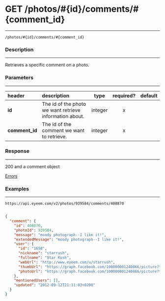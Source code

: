 # GET /photos/#{id}/comments/#{comment_id}   
***
`/photos/#{id}/comments/#{comment_id} `

### Description
***
Retrieves a specific comment on a photo.

### Parameters
***

|header| description| type |required? |default|
|:---------|:--------------|:----------:|:------------:|:------------:|
|**id**|The id of the photo we want retrieve information about.|integer|x||
|**comment_id**|The id of the comment we want to retrieve.|integer|x||


### Response
***


200 and a comment object

[Errors](../../resources/errors.md#files)
### Examples
***

`https://api.eyeem.com/v2/photos/939584/comments/408870`

```json

{
  "comment": {
    "id": 408870,
    "photoId": 939584,
    "message": "moody photograph--I like it!",
    "extendedMessage": "moody photograph--I like it!",
    "user": {
      "id": "1658",
      "nickname": "starrush",
      "fullname": "Star Rush",
      "webUrl": "http://www.eyeem.com/u/starrush",
      "thumbUrl": "https://graph.facebook.com/100000001240866/picture?type=square",
      "photoUrl": "https://graph.facebook.com/100000001240866/picture?type=large"
    },
    "mentionedUsers": [],
    "updated": "2012-09-12T21:11:03+0200"
  }
}

```
 
